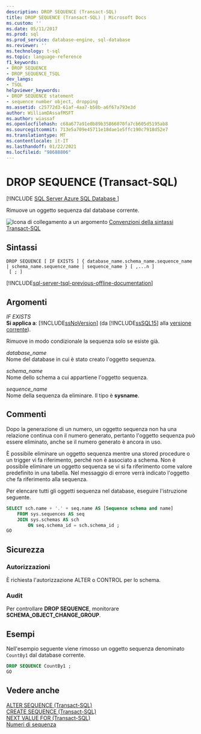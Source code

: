 ```yaml
---
description: DROP SEQUENCE (Transact-SQL)
title: DROP SEQUENCE (Transact-SQL) | Microsoft Docs
ms.custom: ''
ms.date: 05/11/2017
ms.prod: sql
ms.prod_service: database-engine, sql-database
ms.reviewer: ''
ms.technology: t-sql
ms.topic: language-reference
f1_keywords:
- DROP SEQUENCE
- DROP_SEQUENCE_TSQL
dev_langs:
- TSQL
helpviewer_keywords:
- DROP SEQUENCE statement
- sequence number object, dropping
ms.assetid: c25772d3-61af-4aa7-b58b-a6f67a793e3d
author: WilliamDAssafMSFT
ms.author: wiassaf
ms.openlocfilehash: c68a677a91e0b89b35866070fa7cb605d5195ab8
ms.sourcegitcommit: 713e5a709e45711e18dae1e5ffc190c7918d52e7
ms.translationtype: MT
ms.contentlocale: it-IT
ms.lasthandoff: 01/22/2021
ms.locfileid: "98688806"
---
```

# <a name="drop-sequence-transact-sql"></a>DROP SEQUENCE (Transact-SQL)
[!INCLUDE [SQL Server Azure SQL Database ](../../includes/applies-to-version/sql-asdb.md)]

  Rimuove un oggetto sequenza dal database corrente.  
  
 ![Icona di collegamento a un argomento](../../database-engine/configure-windows/media/topic-link.gif "Icona di collegamento a un argomento") [Convenzioni della sintassi Transact-SQL](../../t-sql/language-elements/transact-sql-syntax-conventions-transact-sql.md)  
  
## <a name="syntax"></a>Sintassi  
  
```syntaxsql
DROP SEQUENCE [ IF EXISTS ] { database_name.schema_name.sequence_name | schema_name.sequence_name | sequence_name } [ ,...n ]  
 [ ; ]  
```  
  
[!INCLUDE[sql-server-tsql-previous-offline-documentation](../../includes/sql-server-tsql-previous-offline-documentation.md)]

## <a name="arguments"></a>Argomenti
 *IF EXISTS*  
 **Si applica a**: [!INCLUDE[ssNoVersion](../../includes/ssnoversion-md.md)] (da [!INCLUDE[ssSQL15](../../includes/sssql16-md.md)] alla [versione corrente](../../sql-server/what-s-new-in-sql-server-2016.md)).  
  
 Rimuove in modo condizionale la sequenza solo se esiste già.  
  
 *database_name*  
 Nome del database in cui è stato creato l'oggetto sequenza.  
  
 *schema_name*  
 Nome dello schema a cui appartiene l'oggetto sequenza.  
  
 *sequence_name*  
 Nome della sequenza da eliminare. Il tipo è **sysname**.  
  
## <a name="remarks"></a>Commenti  
 Dopo la generazione di un numero, un oggetto sequenza non ha una relazione continua con il numero generato, pertanto l'oggetto sequenza può essere eliminato, anche se il numero generato è ancora in uso.  
  
 È possibile eliminare un oggetto sequenza mentre una stored procedure o un trigger vi fa riferimento, perché non è associato a schema. Non è possibile eliminare un oggetto sequenza se vi si fa riferimento come valore predefinito in una tabella. Nel messaggio di errore verrà indicato l'oggetto che fa riferimento alla sequenza.  
  
 Per elencare tutti gli oggetti sequenza nel database, eseguire l'istruzione seguente.  
  
```sql  
SELECT sch.name + '.' + seq.name AS [Sequence schema and name]   
    FROM sys.sequences AS seq  
    JOIN sys.schemas AS sch  
        ON seq.schema_id = sch.schema_id ;  
GO  
```  
  
## <a name="security"></a>Sicurezza  
  
### <a name="permissions"></a>Autorizzazioni  
 È richiesta l'autorizzazione ALTER o CONTROL per lo schema.  
  
### <a name="audit"></a>Audit  
 Per controllare **DROP SEQUENCE**, monitorare **SCHEMA_OBJECT_CHANGE_GROUP**.  
  
## <a name="examples"></a>Esempi  
 Nell'esempio seguente viene rimosso un oggetto sequenza denominato `CountBy1` dal database corrente.  
  
```sql  
DROP SEQUENCE CountBy1 ;  
GO  
```  
  
## <a name="see-also"></a>Vedere anche  
 [ALTER SEQUENCE &#40;Transact-SQL&#41;](../../t-sql/statements/alter-sequence-transact-sql.md)   
 [CREATE SEQUENCE &#40;Transact-SQL&#41;](../../t-sql/statements/create-sequence-transact-sql.md)   
 [NEXT VALUE FOR &#40;Transact-SQL&#41;](../../t-sql/functions/next-value-for-transact-sql.md)   
 [Numeri di sequenza](../../relational-databases/sequence-numbers/sequence-numbers.md)  
